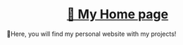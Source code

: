 <h1 align="center">
    <a href="https://millenasolera.github.io">🔗 My Home  page</a>
</h1>

<p>🚀Here, you will find my personal website with my projects!</p>
